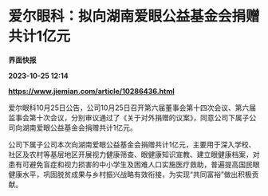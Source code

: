 # 爱尔眼科：拟向湖南爱眼公益基金会捐赠共计1亿元
**界面快报**

**2023-10-25 12:14**

**https://www.jiemian.com/article/10286436.html**

爱尔眼科10月25日公告，公司10月25日召开第六届董事会第十四次会议、第六届监事会第十次会议，分别审议通过了《关于对外捐赠的议案》，同意公司下属子公司向湖南爱眼公益基金会捐赠共计1亿元。

公司下属子公司本次向湖南爱眼公益基金会捐赠共计1亿元，主要用于深入学校、社区及农村等基层地区开展视力健康筛查、眼健康知识宣教、建立眼健康档案，对患有可避免盲症和视力损害的中小学生及困难人口实施医疗救助，普遍提高国民眼健康水平，巩固脱贫成果与乡村振兴战略有效衔接，为实现“共同富裕”做出积极贡献。